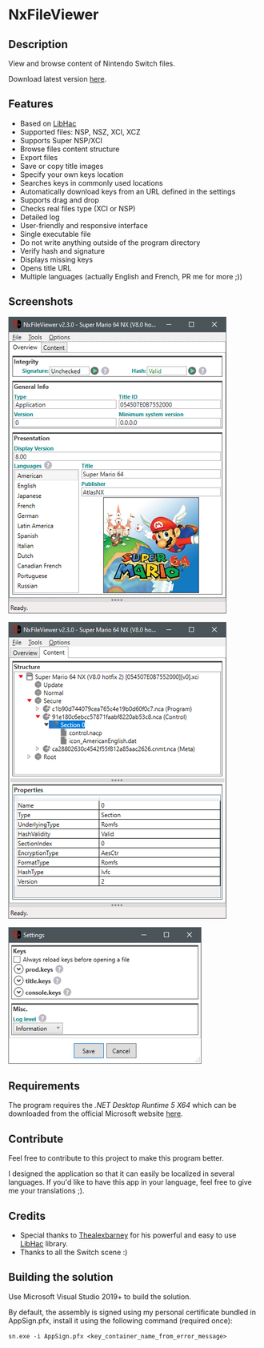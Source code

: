 # NxFileViewer

## Description
View and browse content of Nintendo Switch files.

Download latest version [here](https://github.com/Myster-Tee/NxFileViewer/releases).

## Features
- Based on [LibHac](https://github.com/Thealexbarney/LibHac)
- Supported files: NSP, NSZ, XCI, XCZ
- Supports Super NSP/XCI
- Browse files content structure
- Export files
- Save or copy title images
- Specify your own keys location
- Searches keys in commonly used locations
- Automatically download keys from an URL defined in the settings
- Supports drag and drop
- Checks real files type (XCI or NSP)
- Detailed log
- User-friendly and responsive interface
- Single executable file
- Do not write anything outside of the program directory
- Verify hash and signature
- Displays missing keys
- Opens title URL
- Multiple languages (actually English and French, PR me for more ;))

## Screenshots

![Overview](./screenshots/Overview.png)

![Content](./screenshots/Content.png)

![Settings](./screenshots/Settings.png)

## Requirements

The program requires the *.NET Desktop Runtime 5 X64* which can be downloaded from the official Microsoft website [here](https://dotnet.microsoft.com/download/dotnet/5.0).

## Contribute
Feel free to contribute to this project to make this program better.

I designed the application so that it can easily be localized in several languages.
If you'd like to have this app in your language, feel free to give me your translations ;).

## Credits

- Special thanks to [Thealexbarney](https://github.com/Thealexbarney) for his powerful and easy to use [LibHac](https://github.com/Thealexbarney/LibHac) library.
- Thanks to all the Switch scene :)

## Building the solution

Use Microsoft Visual Studio 2019+ to build the solution.

By default, the assembly is signed using my personal certificate bundled in AppSign.pfx, install it using the following command (required once):


    sn.exe -i AppSign.pfx <key_container_name_from_error_message>


